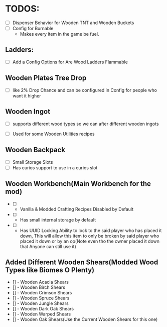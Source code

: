 # TODOS:

- [ ] Dispenser Behavior for Wooden TNT and Wooden Buckets
- [ ] Config for Burnable 
   - Makes every item in the game be fuel. 

## Ladders:
- [ ] Add a Config Options for Are Wood Ladders Flammable


## Wooden Plates Tree Drop
- [ ] like 2% Drop Chance and can be configured in Config for people who want it higher

## Wooden Ingot
- [ ] supports different wood types so we can after different wooden ingots
- [ ] Used for some Wooden Utilities recipes


## Wooden Backpack

- [ ] Small Storage Slots
- [ ] Has curios support to use in a curios slot

## Wooden Workbench(Main Workbench for the mod)
- [ ] - Vanilla & Modded Crafting Recipes Disabled by Default
- [ ] - Has small internal storage by default
- [ ] - Has UUID Locking Ability to lock to the said player who has placed it down, This will allow this item to only be broken by said player who placed it down or by an op(Note even tho the owner placed it down that Anyone can still use it)

## Added Different Wooden Shears(Modded Wood Types like Biomes O Plenty)
- [] - Wooden Acacia Shears
- [] - Wooden Birch Shears
- [] - Wooden Crimson Shears
- [] - Wooden Spruce Shears
- [] - Wooden Jungle Shears
- [] - Wooden Dark Oak Shears
- [] - Wooden Warped Shears
- [] - Wooden Oak Shears(Use the Current Wooden Shears for this one)